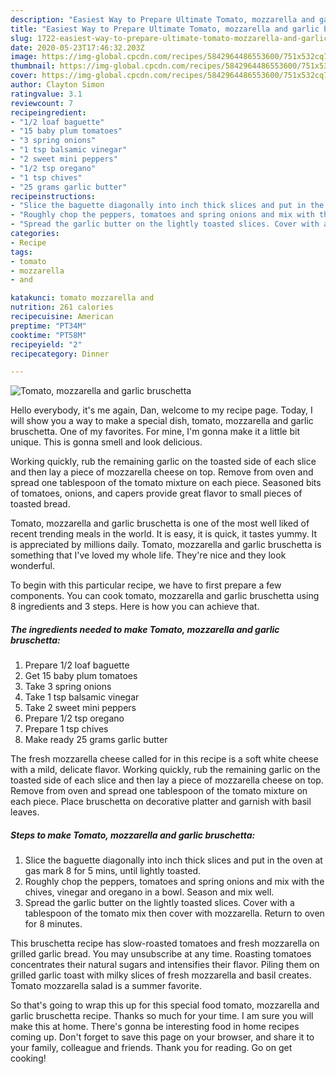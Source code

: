 ```yaml
---
description: "Easiest Way to Prepare Ultimate Tomato, mozzarella and garlic bruschetta"
title: "Easiest Way to Prepare Ultimate Tomato, mozzarella and garlic bruschetta"
slug: 1722-easiest-way-to-prepare-ultimate-tomato-mozzarella-and-garlic-bruschetta
date: 2020-05-23T17:46:32.203Z
image: https://img-global.cpcdn.com/recipes/5842964486553600/751x532cq70/tomato-mozzarella-and-garlic-bruschetta-recipe-main-photo.jpg
thumbnail: https://img-global.cpcdn.com/recipes/5842964486553600/751x532cq70/tomato-mozzarella-and-garlic-bruschetta-recipe-main-photo.jpg
cover: https://img-global.cpcdn.com/recipes/5842964486553600/751x532cq70/tomato-mozzarella-and-garlic-bruschetta-recipe-main-photo.jpg
author: Clayton Simon
ratingvalue: 3.1
reviewcount: 7
recipeingredient:
- "1/2 loaf baguette"
- "15 baby plum tomatoes"
- "3 spring onions"
- "1 tsp balsamic vinegar"
- "2 sweet mini peppers"
- "1/2 tsp oregano"
- "1 tsp chives"
- "25 grams garlic butter"
recipeinstructions:
- "Slice the baguette diagonally into inch thick slices and put in the oven at gas mark 8 for 5 mins, until lightly toasted."
- "Roughly chop the peppers, tomatoes and spring onions and mix with the chives, vinegar and oregano in a bowl. Season and mix well."
- "Spread the garlic butter on the lightly toasted slices. Cover with a tablespoon of the tomato mix then cover with mozzarella. Return to oven for 8 minutes."
categories:
- Recipe
tags:
- tomato
- mozzarella
- and

katakunci: tomato mozzarella and 
nutrition: 261 calories
recipecuisine: American
preptime: "PT34M"
cooktime: "PT58M"
recipeyield: "2"
recipecategory: Dinner

---
```



![Tomato, mozzarella and garlic bruschetta](https://img-global.cpcdn.com/recipes/5842964486553600/751x532cq70/tomato-mozzarella-and-garlic-bruschetta-recipe-main-photo.jpg)

Hello everybody, it's me again, Dan, welcome to my recipe page. Today, I will show you a way to make a special dish, tomato, mozzarella and garlic bruschetta. One of my favorites. For mine, I'm gonna make it a little bit unique. This is gonna smell and look delicious.

Working quickly, rub the remaining garlic on the toasted side of each slice and then lay a piece of mozzarella cheese on top. Remove from oven and spread one tablespoon of the tomato mixture on each piece. Seasoned bits of tomatoes, onions, and capers provide great flavor to small pieces of toasted bread.

Tomato, mozzarella and garlic bruschetta is one of the most well liked of recent trending meals in the world. It is easy, it is quick, it tastes yummy. It is appreciated by millions daily. Tomato, mozzarella and garlic bruschetta is something that I've loved my whole life. They're nice and they look wonderful.


To begin with this particular recipe, we have to first prepare a few components. You can cook tomato, mozzarella and garlic bruschetta using 8 ingredients and 3 steps. Here is how you can achieve that.

<!--inarticleads1-->

##### The ingredients needed to make Tomato, mozzarella and garlic bruschetta:

1. Prepare 1/2 loaf baguette
1. Get 15 baby plum tomatoes
1. Take 3 spring onions
1. Take 1 tsp balsamic vinegar
1. Take 2 sweet mini peppers
1. Prepare 1/2 tsp oregano
1. Prepare 1 tsp chives
1. Make ready 25 grams garlic butter


The fresh mozzarella cheese called for in this recipe is a soft white cheese with a mild, delicate flavor. Working quickly, rub the remaining garlic on the toasted side of each slice and then lay a piece of mozzarella cheese on top. Remove from oven and spread one tablespoon of the tomato mixture on each piece. Place bruschetta on decorative platter and garnish with basil leaves. 

<!--inarticleads2-->

##### Steps to make Tomato, mozzarella and garlic bruschetta:

1. Slice the baguette diagonally into inch thick slices and put in the oven at gas mark 8 for 5 mins, until lightly toasted.
1. Roughly chop the peppers, tomatoes and spring onions and mix with the chives, vinegar and oregano in a bowl. Season and mix well.
1. Spread the garlic butter on the lightly toasted slices. Cover with a tablespoon of the tomato mix then cover with mozzarella. Return to oven for 8 minutes.


This bruschetta recipe has slow-roasted tomatoes and fresh mozzarella on grilled garlic bread. You may unsubscribe at any time. Roasting tomatoes concentrates their natural sugars and intensifies their flavor. Piling them on grilled garlic toast with milky slices of fresh mozzarella and basil creates. Tomato mozzarella salad is a summer favorite. 

So that's going to wrap this up for this special food tomato, mozzarella and garlic bruschetta recipe. Thanks so much for your time. I am sure you will make this at home. There's gonna be interesting food in home recipes coming up. Don't forget to save this page on your browser, and share it to your family, colleague and friends. Thank you for reading. Go on get cooking!
